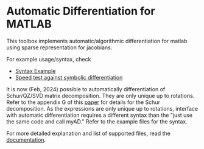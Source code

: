 # Automatic Differentiation for MATLAB

This toolbox implements automatic/algorithmic differentiation for matlab using sparse representation for jacobians.

For example usage/syntax, check
* [Syntax Example](http://sehyoun.com/EXAMPLE_AutoDiff_Syntax.html)
* [Speed test against symbolic differentiation](http://sehyoun.com/EXAMPLE_test_symbolic.html)

It is now (Feb, 2024) possible to automatically differentiation of Schur/QZ/SVD matrix decomposition. They are only unique up to rotations. Refer to the appendix G of this [paper](https://www.norges-bank.no/en/news-events/news-publications/Papers/Working-Papers/2023/wp-11-2023/) for details for the Schur decomposition. As the expressions are only unique up to rotations, interface with automatic differentiation requires a different syntax than the "just use the same code and call myAD." Refer to the example files for the syntax.

For more detailed explanation and list of supported files, read the [documentation](https://github.com/sehyoun/MATLABAutoDiff/blob/master/README.pdf).
